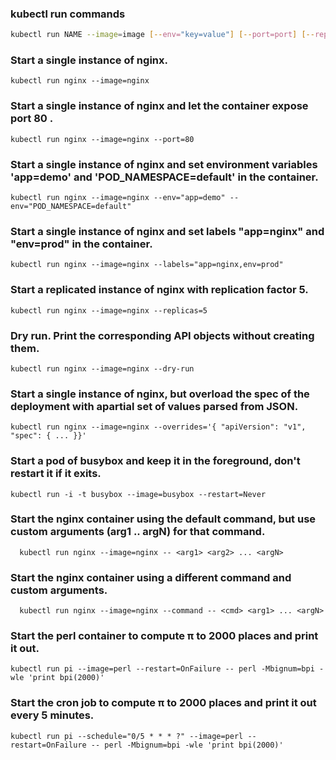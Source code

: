 ### kubectl run commands

```sh
kubectl run NAME --image=image [--env="key=value"] [--port=port] [--replicas=replicas] [--dry-run=bool] [--overrides=inline-json] [--command] -- [COMMAND] [args...] [options]
```

### Start a single instance of nginx.
```
kubectl run nginx --image=nginx
```

### Start a single instance of nginx and let the container expose port 80 .
```
kubectl run nginx --image=nginx --port=80
```

### Start a single instance of nginx and set environment variables 'app=demo' and 'POD_NAMESPACE=default' in the container.
```
kubectl run nginx --image=nginx --env="app=demo" --env="POD_NAMESPACE=default"
```

### Start a single instance of nginx and set labels "app=nginx" and "env=prod" in the container.
```
kubectl run nginx --image=nginx --labels="app=nginx,env=prod"
```
### Start a replicated instance of nginx with replication factor 5.
```
kubectl run nginx --image=nginx --replicas=5
```

### Dry run. Print the corresponding API objects without creating them.
``` 
kubectl run nginx --image=nginx --dry-run
```
### Start a single instance of nginx, but overload the spec of the deployment with apartial set of values parsed from JSON.
```
kubectl run nginx --image=nginx --overrides='{ "apiVersion": "v1", "spec": { ... }}'
```

### Start a pod of busybox and keep it in the foreground, don't restart it if it exits.
```
kubectl run -i -t busybox --image=busybox --restart=Never
```

### Start the nginx container using the default command, but use custom arguments (arg1 .. argN) for that command.
```
  kubectl run nginx --image=nginx -- <arg1> <arg2> ... <argN>
```

### Start the nginx container using a different command and custom arguments.
```
  kubectl run nginx --image=nginx --command -- <cmd> <arg1> ... <argN>
```

### Start the perl container to compute π to 2000 places and print it out.
```
kubectl run pi --image=perl --restart=OnFailure -- perl -Mbignum=bpi -wle 'print bpi(2000)'
```
### Start the cron job to compute π to 2000 places and print it out every 5 minutes.
```
kubectl run pi --schedule="0/5 * * * ?" --image=perl --restart=OnFailure -- perl -Mbignum=bpi -wle 'print bpi(2000)'
```

